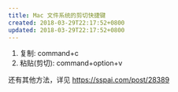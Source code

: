 ```yaml
---
title: Mac 文件系统的剪切快捷键
created: 2018-03-29T22:17:52+0800
updated: 2018-03-29T22:17:52+0800
---
```



1. 复制: command+c
2. 粘贴(剪切): command+option+v

还有其他方法，详见 https://sspai.com/post/28389
